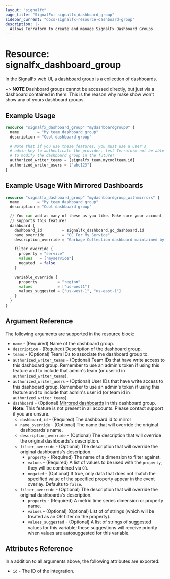 ```yaml
---
layout: "signalfx"
page_title: "SignalFx: signalfx_dashboard_group"
sidebar_current: "docs-signalfx-resource-dashboard-group"
description: |-
  Allows Terraform to create and manage SignalFx Dashboard Groups
---
```


# Resource: signalfx_dashboard_group

In the SignalFx web UI, a [dashboard group](https://developers.signalfx.com/dashboard_groups_reference.html) is a collection of dashboards.

~> **NOTE** Dashboard groups cannot be accessed directly, but just via a dashboard contained in them. This is the reason why make show won't show any of yours dashboard groups.

## Example Usage

```tf
resource "signalfx_dashboard_group" "mydashboardgroup0" {
  name        = "My team dashboard group"
  description = "Cool dashboard group"

  # Note that if you use these features, you must use a user's
  # admin key to authenticate the provider, lest Terraform not be able
  # to modify the dashboard group in the future!
  authorized_writer_teams = [signalfx_team.mycoolteam.id]
  authorized_writer_users = ["abc123"]
}
```

## Example Usage With Mirrored Dashboards

```tf
resource "signalfx_dashboard_group" "mydashboardgroup_withmirrors" {
  name        = "My team dashboard group"
  description = "Cool dashboard group"

  // You can add as many of these as you like. Make sure your account
  // supports this feature!
  dashboard {
    dashboard_id         = signalfx_dashboard.gc_dashboard.id
    name_override        = "GC For My Service"
    description_override = "Garbage Collection dashboard maintained by JVM team"

    filter_override {
      property = "service"
      values   = ["myservice"]
      negated  = false
    }

    variable_override {
      property         = "region"
      values           = ["us-west1"]
      values_suggested = ["us-west-1", "us-east-1"]
    }
  }
}
```

## Argument Reference

The following arguments are supported in the resource block:

* `name` - (Required) Name of the dashboard group.
* `description` - (Required) Description of the dashboard group.
* `teams` - (Optional) Team IDs to associate the dashboard group to.
* `authorized_writer_teams` - (Optional) Team IDs that have write access to this dashboard group. Remember to use an admin's token if using this feature and to include that admin's team (or user id in `authorized_writer_teams`).
* `authorized_writer_users` - (Optional) User IDs that have write access to this dashboard group. Remember to use an admin's token if using this feature and to include that admin's user id (or team id in `authorized_writer_teams`).
* `dashboard` - (Optional) [Mirrored dashboards](https://docs.signalfx.com/en/latest/dashboards/dashboard-mirrors.html) in this dashboard group. **Note:** This feature is not present in all accounts. Please contact support if you are unsure.
  * `dashboard_id` - (Required) The dashboard id to mirror
  * `name_override` - (Optional) The name that will override the original dashboards's name.
  * `description_override` - (Optional) The description that will override the original dashboards's description.
  * `filter_override` - (Optional) The description that will override the original dashboards's description.
    * `property` - (Required) The name of a dimension to filter against.
    * `values` - (Required) A list of values to be used with the `property`, they will be combined via `OR`.
    * `negated` - (Optional) If true,  only data that does not match the specified value of the specified property appear in the event overlay. Defaults to `false`.
  * `filter_override` - (Optional) The description that will override the original dashboards's description.
    * `property` - (Required) A metric time series dimension or property name.
    * `values` - (Optional) (Optional) List of of strings (which will be treated as an OR filter on the property).
    * `values_suggested` - (Optional) A list of strings of suggested values for this variable; these suggestions will receive priority when values are autosuggested for this variable.

## Attributes Reference

In a addition to all arguments above, the following attributes are exported:

* `id` - The ID of the integration.
